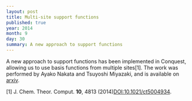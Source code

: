 ```yaml
---
layout: post
title: Multi-site support functions
published: true
year: 2014
month: 9
day: 30
summary: A new approach to support functions
---
```

A new approach to support functions has been implemented in Conquest,
allowing us to use basis functions from multiple sites[1]. The work was
performed by Ayako Nakata and Tsuyoshi Miyazaki, and is available on
[arxiv](http://arxiv.org/abs/1409.3689).

[1] J. Chem. Theor. Comput. **10**, 4813 (2014)[DOI:10.1021/ct5004934](http://dx.doi.org/10.1021/ct5004934).
